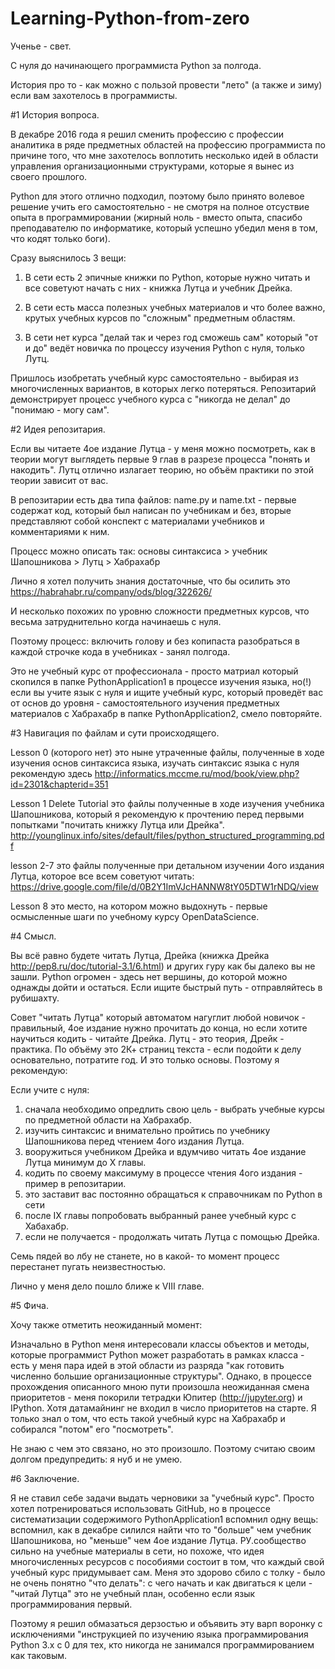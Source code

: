 # Learning-Python-from-zero
Ученье - свет.

С нуля до начинающего программиста Python за полгода.

История про то - как можно с пользой провести "лето" (а также и зиму) если вам захотелось в программисты.

#1 История вопроса.

В декабре 2016 года я решил сменить профессию с профессии аналитика в ряде предметных областей на профессию программиста по причине того, что мне захотелось воплотить несколько идей в области управления организационными структурами, которые я вынес из своего прошлого.

Python для этого отлично подходил, поэтому было принято волевое решение учить его самостоятельно - не смотря на полное отсуствие опыта в программировании (жирный ноль - вместо опыта, спасибо преподавателю по информатике, который успешно убедил меня в том, что кодят только боги).

Сразу выяснилось 3 вещи:

1. В сети есть 2 эпичные книжки по Python, которые нужно читать и все советуют начать с них - книжка Лутца и учебник Дрейка.

2. В сети есть масса полезных учебных материалов и что более важно, крутых учебных курсов по "сложным" предметным областям.

3. В сети нет курса "делай так и через год сможешь сам" который "от и до" ведёт новичка по процессу изучения Python с нуля, только Лутц.

Пришлось изобретать учебный курс самостоятельно - выбирая из многочисленных вариантов, в которых легко потеряться. Репозитарий демонстрирует процесс учебного курса с "никогда не делал" до "понимаю - могу сам".

#2 Идея репозитария.

Если вы читаете 4ое издание Лутца - у меня можно посмотреть, как в теории могут выглядеть первые 9 глав в разрезе процесса "понять и накодить". Лутц отлично излагает теорию, но объём практики по этой теории зависит от вас. 

В репозитарии есть два типа файлов: name.py и name.txt - первые содержат код, который был написан по учебникам и без, вторые представляют собой конспект с материалами учебников и комментариями к ним. 

Процесс можно описать так: основы синтаксиса > учебник Шапошникова > Лутц > Хабрахабр

Лично я хотел получить знания достаточные, что бы осилить это https://habrahabr.ru/company/ods/blog/322626/

И несколько похожих по уровню сложности предметных курсов, что весьма затруднительно когда начинаешь с нуля.

Поэтому процесс: включить голову и без копипаста разобраться в каждой строчке кода в учебниках - занял полгода.

Это не учебный курс от профессионала - просто матриал который скопился в папке PythonApplication1 в процессе изучения языка, но(!) если вы учите язык с нуля и ищите учебный курс, который проведёт вас от основ до уровня - самостоятельного изучения предметных материалов с Хабрахабр в папке PythonApplication2, смело повторяйте.   

#3 Навигация по файлам и сути происходящего.

Lesson 0 (которого нет) это ныне утраченные файлы, полученные в ходе изучения основ синтаксиса языка, изучать синтаксис языка с нуля рекомендую здесь http://informatics.mccme.ru/mod/book/view.php?id=2301&chapterid=351

Lesson 1 Delete Tutorial это файлы полученные в ходе изучения учебника Шапошникова, который я рекомендую к прочтению перед первыми попытками "почитать книжку Лутца или Дрейка". http://younglinux.info/sites/default/files/python_structured_programming.pdf

lesson 2-7 это файлы полученные при детальном изучении 4ого издания Лутца, которое все всем советуют читать: https://drive.google.com/file/d/0B2Y1ImVJcHANNW8tY05DTW1rNDQ/view

Lesson 8 это место, на котором можно выдохнуть - первые осмысленные шаги по учебному курсу OpenDataScience.

#4 Смысл.

Вы всё равно будете читать Лутца, Дрейка (книжка Дрейка http://pep8.ru/doc/tutorial-3.1/6.html) и других гуру как бы далеко вы не зашли. Python огромен - здесь нет вершины, до которой можно однажды дойти и остаться. Если ищите быстрый путь - отправляйтесь в рубишахту. 

Совет "читать Лутца" который автоматом нагуглит любой новичок - правильный, 4ое издание нужно прочитать до конца, но если хотите научиться кодить - читайте Дрейка. Лутц - это теория, Дрейк - практика. По объёму это 2К+ страниц текста - если подойти к делу основательно, потратите год. И это только основы. Поэтому я рекомендую:

Если учите с нуля:
1. сначала необходимо опредлить свою цель - выбрать учебные курсы по предметной области на Хабрахабр. 
2. изучить синтаксис и внимательно пройтись по учебнику Шапошникова перед чтением 4ого издания Лутца.
3. вооружиться учебником Дрейка и вдумчиво читать 4ое издание Лутца минимум до Х главы.
4. кодить по своему максимуму в процессе чтения 4ого издания - пример в репозитарии.
5. это заставит вас постоянно обращаться к справочникам по Python в сети
6. после IX главы попробовать выбранный ранее учебный курс с Хабахабр.
7. если не получается - продолжать читать Лутца с помощью Дрейка.

Семь пядей во лбу не станете, но в какой- то момент процесс  перестанет пугать неизвестностью.

Лично у меня дело пошло ближе к VIII главе.

#5 Фича.

Хочу также отметить неожиданный момент:

Изначально в Python меня интересовали классы объектов и методы, которые программист Python может разработать в рамках класса - есть у меня пара идей в этой области из разряда "как готовить численно большие организационные структуры". Однако, в процессе прохождения описанного мною пути произошла неожиданная смена приоритетов - меня покорили тетрадки Юпитер (http://jupyter.org) и IPython. Хотя датамайнинг не входил в число приоритетов на старте. Я только знал о том, что есть такой учебный курс на Хабрахабр и собирался "потом" его "посмотреть".

Не знаю с чем это связано, но это произошло. Поэтому считаю своим долгом предупредить: я нуб и не умею.

#6 Заключение.

Я не ставил себе задачи выдать черновики за "учебный курс". Просто хотел потренироваться использовать GitHub, но в процессе систематизации содержимого PythonApplication1 вспомнил одну вещь: вспомнил, как в декабре силился найти что то "больше" чем учебник Шапошникова, но "меньше" чем 4ое издание Лутца. РУ.сообщество сильно на учебные материалы в сети, но похоже, что идея многочисленных ресурсов с пособиями состоит в том, что каждый свой учебный курс придумывает сам. Меня это здорово сбило с толку - было не очень понятно "что делать": с чего начать и как двигаться к цели - "читай Лутца" это не учебный план, особенно если язык программирования первый.  

Поэтому я решил обмазаться дерзостью и объявить эту варп воронку с исключениями "инструкцией по изучению языка программирования Python 3.х с 0 для тех, кто никогда не занимался программированием как таковым.

